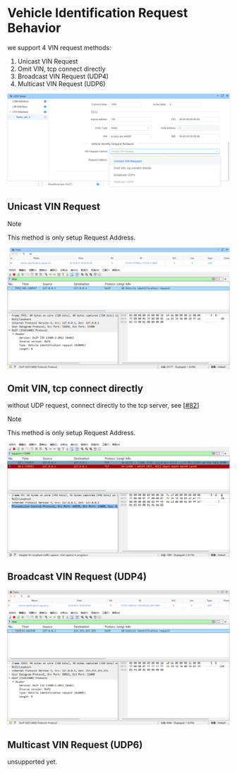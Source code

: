 # Vehicle Identification Request Behavior

we support 4 VIN request methods:

1. Unicast VIN Request
2. Omit VIN, tcp connect directly
3. Broadcast VIN Request (UDP4)
4. Multicast VIN Request (UDP6)

![alt text](image-5.png)

## Unicast VIN Request

> [!NOTE]
> This method is only setup Request Address.
>

![alt text](image.png)
![alt text](image-1.png)


## Omit VIN, tcp connect directly

without UDP request, connect directly to the tcp server, see [[#82](https://github.com/ecubus/EcuBus-Pro/issues/82)]

> [!NOTE]
> This method is only setup Request Address.
>

![alt text](image-2.png)

## Broadcast VIN Request (UDP4)

![alt text](image-3.png)
![alt text](image-4.png)

## Multicast VIN Request (UDP6)

unsupported yet.







